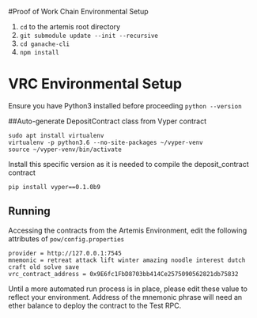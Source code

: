 #Proof of Work Chain Environmental Setup
1. `cd` to the artemis root directory
2. `git submodule update --init --recursive`
3. `cd ganache-cli`
4. `npm install`

# VRC Environmental Setup

Ensure you have Python3 installed before proceeding `python --version`

##Auto-generate DepositContract class from Vyper contract

```
sudo apt install virtualenv
virtualenv -p python3.6 --no-site-packages ~/vyper-venv
source ~/vyper-venv/bin/activate
```

Install this specific version as it is needed to compile the deposit_contract contract

`pip install vyper==0.1.0b9`

## Running
Accessing the contracts from the Artemis Environment, edit the following attributes of `pow/config.properties`
```
provider = http://127.0.0.1:7545
mnemonic = retreat attack lift winter amazing noodle interest dutch craft old solve save
vrc_contract_address = 0x9E6fc1FbD8703bb414Ce2575090562821db75832
```
Until a more automated run process is in place, please edit these value to reflect your environment. Address of the mnemonic phrase will need an ether balance to deploy the contract to the Test RPC.